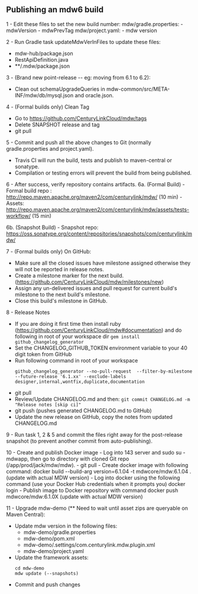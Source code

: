 ## Publishing an mdw6 build

1 - Edit these files to set the new build number:
    mdw/gradle.properties:
      - mdwVersion
      - mdwPrevTag
    mdw/project.yaml:
      - mdw version
    
2 - Run Gradle task updateMdwVerInFiles to update these files: 
  - mdw-hub/package.json
  - RestApiDefinition.java
  - **/.mdw/package.json

3 - (Brand new point-release -- eg: moving from 6.1 to 6.2):
  - Clean out schemaUpgradeQueries in mdw-common/src/META-INF/mdw/db/mysql.json and oracle.json. 

4 - (Formal builds only) Clean Tag
  - Go to https://github.com/CenturyLinkCloud/mdw/tags
  - Delete SNAPSHOT release and tag
  - git pull
  
5 - Commit and push all the above changes to Git (normally gradle.properties and project.yaml).
  - Travis CI will run the build, tests and publish to maven-central or sonatype.
  - Compilation or testing errors will prevent the build from being published.

6 - After success, verify repository contains artifacts.
  6a. (Formal Build)
    - Formal build repo : http://repo.maven.apache.org/maven2/com/centurylink/mdw/ (10 min)
    - Assets: http://repo.maven.apache.org/maven2/com/centurylink/mdw/assets/tests-workflow/  (15 min)

  6b. (Snapshot Build)
    - Snapshot repo: https://oss.sonatype.org/content/repositories/snapshots/com/centurylink/mdw/

7 - (Formal builds only) On GitHub:
  - Make sure all the closed issues have milestone assigned otherwise they will not be reported in release notes.
  - Create a milestone marker for the next build. (https://github.com/CenturyLinkCloud/mdw/milestones/new)
  - Assign any un-delivered issues and pull request for current build's milestone to the next build's milestone.
  - Close this build's milestone in GitHub.
    
8 - Release Notes
  - If you are doing it first time then install ruby (https://github.com/CenturyLinkCloud/mdw#documentation) and do following in root of your workspace dir 
    `gem install github_changelog_generator`
  - Set the CHANGELOG_GITHUB_TOKEN environment variable to your 40 digit token from GitHub
  - Run following command in root of your workspace
    ```
    github_changelog_generator --no-pull-request  --filter-by-milestone --future-release '6.1.xx' --exclude-labels designer,internal,wontfix,duplicate,documentation
    ```
  - git pull
  - Review/Update CHANGELOG.md and then: `git commit CHANGELOG.md -m "Release notes [skip ci]"` 
  - git push (pushes generated CHANGELOG.md to GitHub)
  - Update the new release on GitHub, copy the notes from updated CHANGELOG.md

9 - Run task 1, 2 & 5 and commit the files right away for the post-release snapshot (to prevent another commit from auto-publishing).

10 - Create and publish Docker image
    - Log into 143 server and sudo su - mdwapp, then go to directory with cloned Git repo (/app/prod/jack/mdw/mdw).
    - git pull
    - Create docker image with following command:
        docker build --build-arg version=6.1.04 -t mdwcore/mdw:6.1.04 .   (update with actual MDW version)
    - Log into docker using the following command (use your Docker Hub credentials when it prompts you)
        docker login
    - Publish image to Docker repository with command
        docker push mdwcore/mdw:6.1.0X   (update with actual MDW version)
        
11 - Upgrade mdw-demo (** Need to wait until asset zips are queryable on Maven Central):
   - Update mdw version in the following files:
       - mdw-demo/gradle.properties
       - mdw-demo/pom.xml
       - mdw-demo/.settings/com.centurylink.mdw.plugin.xml
       - mdw-demo/project.yaml
   - Update the framework assets:
     ```
     cd mdw-demo
     mdw update (--snapshots)
     ```
  - Commit and push changes

